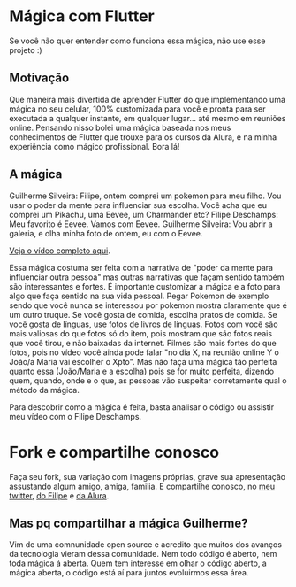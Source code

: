 # Mágica com Flutter

Se você não quer entender como funciona essa mágica, não use esse projeto :)

## Motivação

Que maneira mais divertida de aprender Flutter do que implementando uma mágica no seu celular, 100% customizada para você e pronta para ser executada a qualquer instante, em qualquer lugar... até mesmo em reuniões online. Pensando nisso bolei uma mágica baseada nos meus conhecimentos de Flutter que trouxe para os cursos da Alura, e na minha experiência como mágico profissional. Bora lá!

## A mágica

Guilherme Silveira: Filipe, ontem comprei um pokemon para meu filho. Vou usar o poder da mente para influenciar sua escolha. Você acha que eu comprei um Pikachu, uma Eevee, um Charmander etc?
Filipe Deschamps: Meu favorito é Eevee. Vamos com Eevee.
Guilherme Silveira: Vou abrir a galeria, e olha minha foto de ontem, eu com o Eevee.

[Veja o vídeo completo aqui](https://www.youtube.com/watch?v=I36seuWUe5s&ab_channel=FilipeDeschamps).

Essa mágica costuma ser feita com a narrativa de "poder da mente para influenciar outra pessoa" mas outras narrativas que façam sentido também são interessantes e fortes.
É importante customizar a mágica e a foto para algo que faça sentido na sua vida pessoal. Pegar Pokemon de exemplo sendo que você nunca se interessou por pokemon mostra claramente que é um outro truque.
Se você gosta de comida, escolha pratos de comida. Se você gosta de línguas, use fotos de livros de línguas. Fotos com você são mais valiosas do que fotos só do item, pois mostram que são fotos reais que você tirou, e não baixadas da internet.
Filmes são mais fortes do que fotos, pois no vídeo você ainda pode falar "no dia X, na reunião online Y o João/a Maria vai escolher o Xpto". Mas não faça uma mágica tão perfeita quanto essa (João/Maria e a escolha) pois se for muito perfeita, dizendo quem, quando, onde e o que, as pessoas vão suspeitar corretamente qual o método da mágica.

Para descobrir como a mágica é feita, basta analisar o código ou assistir meu vídeo com o Filipe Deschamps.


# Fork e compartilhe conosco

Faça seu fork, sua variação com imagens próprias, grave sua apresentação assustando algum amigo, amiga, familia. E compartilhe conosco, no [meu twitter](http://www.twitter.com/guilhermecaelum), [do Filipe](https://twitter.com/filipedeschamps?lang=en) e [da Alura](https://twitter.com/aluraonline?lang=en).


## Mas pq compartilhar a mágica Guilherme?

Vim de uma comnunidade open source e acredito que muitos dos avanços da tecnologia vieram dessa comunidade. Nem todo código é aberto, nem toda mágica á aberta. Quem tem interesse em olhar o código aberto, a mágica aberta, o código está aí para juntos evoluirmos essa área.
